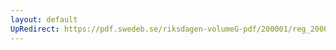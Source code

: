 ```yaml
---
layout: default
UpRedirect: https://pdf.swedeb.se/riksdagen-volumeG-pdf/200001/reg_200001/reg_200001_0257.pdf
---
```

